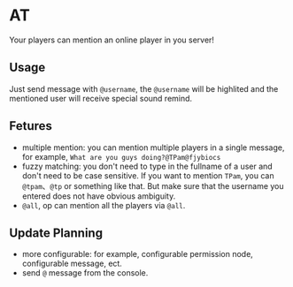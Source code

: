 # AT
Your players can mention an online player in you server!

## Usage
Just send message with `@username`, the `@username` will be highlited and the mentioned user will receive special sound remind.

## Fetures
+ multiple mention: you can mention multiple players in a single message, for example, `What are you guys doing?@TPam@fjybiocs`
+ fuzzy matching: you don't need to type in the fullname of a user and don't need to be case sensitive. If you want to mention `TPam`, you can `@tpam`、`@tp` or something like that. But make sure that the username you entered does not have obvious ambiguity.
+ `@all`, op can mention all the players via `@all`.

## Update Planning
+ more configurable: for example, configurable permission node, configurable message, ect.
+ send `@` message from the console.
